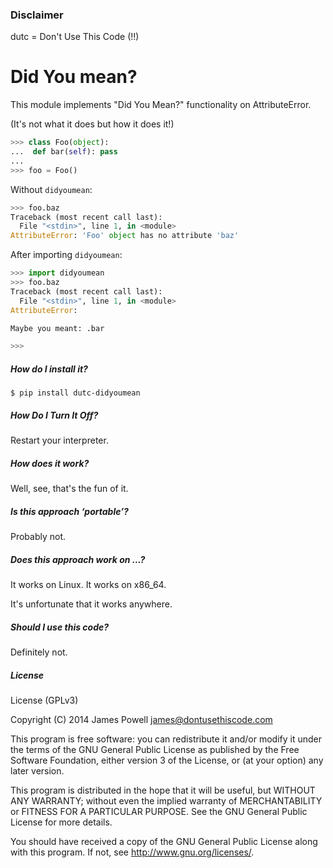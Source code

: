 ### Disclaimer

dutc = Don't Use This Code (!!)

# Did You mean?

This module implements "Did You Mean?" functionality on AttributeError.

(It's not what it does but how it does it!)

```python
>>> class Foo(object):
...  def bar(self): pass
... 
>>> foo = Foo()
```

Without `didyoumean`:

```python
>>> foo.baz
Traceback (most recent call last):
  File "<stdin>", line 1, in <module>
AttributeError: 'Foo' object has no attribute 'baz'
```

After importing `didyoumean`:

```python
>>> import didyoumean
>>> foo.baz
Traceback (most recent call last):
  File "<stdin>", line 1, in <module>
AttributeError: 

Maybe you meant: .bar

>>>
```

##### How do I install it?

```shell
$ pip install dutc-didyoumean
```

##### How Do I Turn It Off?

Restart your interpreter.

##### How does it work?

Well, see, that's the fun of it.

##### Is this approach ‘portable’?

Probably not.

##### Does this approach work on ...?

It works on Linux. It works on x86_64. 

It's unfortunate that it works anywhere.

##### Should I use this code?

Definitely not.

##### License

License (GPLv3)

Copyright (C) 2014 James Powell <james@dontusethiscode.com>

This program is free software: you can redistribute it and/or modify it under
the terms of the GNU General Public License as published by the Free Software
Foundation, either version 3 of the License, or (at your option) any later
version.

This program is distributed in the hope that it will be useful, but WITHOUT ANY
WARRANTY; without even the implied warranty of MERCHANTABILITY or FITNESS FOR A
PARTICULAR PURPOSE.  See the GNU General Public License for more details.

You should have received a copy of the GNU General Public License along with
this program. If not, see <http://www.gnu.org/licenses/>.

